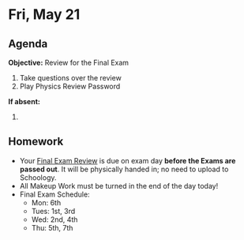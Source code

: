 Fri, May 21
==================  
  
Agenda  
---------  
**Objective:** Review for the Final Exam
 
 1. Take questions over the review
 2. Play Physics Review Password
  
**If absent:** 

1. 
  
Homework   
-------------  
- Your [Final Exam Review][rev] is due on exam day **before the Exams are passed out**.  It will be physically handed in; no need to upload to Schoology.
- All Makeup Work must be turned in the end of the day today!
- Final Exam Schedule:
	- Mon: 6th
	- Tues: 1st, 3rd
	- Wed: 2nd, 4th
	- Thu: 5th, 7th

[rev]: https://avon.schoology.com/course/2624603689/materials?f=450604587
<!--stackedit_data:
eyJoaXN0b3J5IjpbNTUwMjIzMjQ5LDI2NjQwODgyMiwxNzk1MD
k0ODg3LC0xODE4NjYyMjcxLC0xMDY1MzMzNTIwLC03MjAyMDEw
NDQsODg0NzMyNDAsMzUyMzAyMDk0LDQzNTUyMTE0NiwxNDMzMD
Y3MDY5LC0xNDUxNDE2MjEwLC02MjczODg5ODEsLTE1MDk5Mjgx
NTYsNjEwOTk0ODcsMTU0ODQ0Njg0NywxOTY5MjU4MTAsLTEzMT
Q3NzY3MDEsMTE5Mjc1MDE5NCw4MzM0OTU1NSwtMzc5NzcxMjAx
XX0=
-->